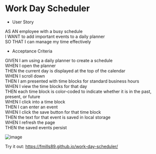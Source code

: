 # Work Day Scheduler

- User Story

AS AN employee with a busy schedule
</br>
I WANT to add important events to a daily planner
</br>
SO THAT I can manage my time effectively
</br>

- Acceptance Criteria

GIVEN I am using a daily planner to create a schedule
</br>
WHEN I open the planner
</br>
THEN the current day is displayed at the top of the calendar
</br>
WHEN I scroll down
</br>
THEN I am presented with time blocks for standard business hours
</br>
WHEN I view the time blocks for that day
</br>
THEN each time block is color-coded to indicate whether it is in the past, present, or future
</br>
WHEN I click into a time block
</br>
THEN I can enter an event
</br>
WHEN I click the save button for that time block
</br>
THEN the text for that event is saved in local storage
</br>
WHEN I refresh the page
</br>
THEN the saved events persist


![image](https://user-images.githubusercontent.com/89666151/144723300-6df0ec82-e490-468a-ac58-9a03141d8f71.png)


Try it out: https://fmills89.github.io/work-day-scheduler/
